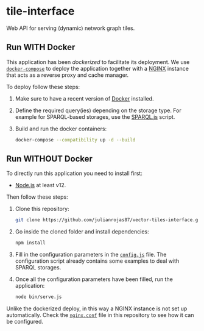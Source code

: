 # tile-interface

Web API for serving (dynamic) network graph tiles.

## Run WITH Docker

This application has been _dockerized_ to facilitate its deployment. We use [`docker-compose`](https://docs.docker.com/compose/) to deploy the application together with a [NGINX](https://www.nginx.com/) instance that acts as a reverse proxy and cache manager.

To deploy follow these steps:

1. Make sure to have a recent version of [Docker](https://docs.docker.com/engine/install/) installed.

2. Define the required query(ies) depending on the storage type. For example for SPARQL-based storages, use the [SPARQL.js](https://github.com/julianrojas87/tile-interface/blob/master/config/queries/SPARQL.js) script.

3. Build and run the docker containers:

   ```bash
   docker-compose --compatibility up -d --build
   ```

## Run WITHOUT Docker

To directly run this application you need to install first:

- [Node.js](https://nodejs.org/en/download/)  at least v12.

Then follow these steps:

1. Clone this repository:

   ```bash
   git clone https://github.com/julianrojas87/vector-tiles-interface.git
   ```

2. Go inside the cloned folder and install dependencies:

   ```bash
   npm install
   ```

3. Fill in the configuration parameters in the [`config.js`](https://github.com/julianrojas87/tile-interface/blob/master/config/config.js) file. The configuration script already contains some examples to deal with SPARQL storages.

4. Once all the configuration parameters have been filled, run the application:

   ```  bash
   node bin/serve.js
   ```

Unlike the dockerized deploy, in this way a NGINX instance is not set up automatically. Check the [`nginx.conf`](https://github.com/julianrojas87/tile-interface/blob/master/nginx/nginx.conf) file in this repository to see how it can be configured.
